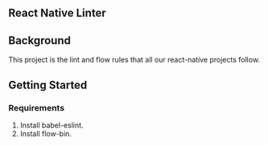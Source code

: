 ## React Native Linter

## Background
This project is the lint and flow rules that all our react-native projects follow.

## Getting Started

### Requirements
1. Install babel-eslint.
2. Install flow-bin.
